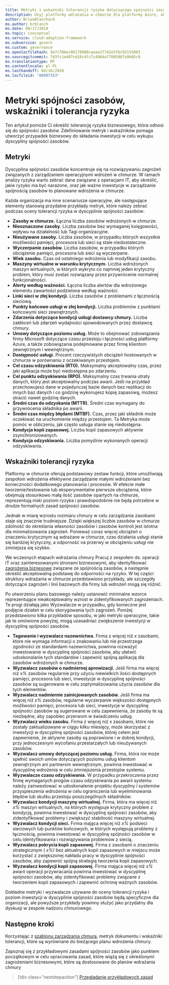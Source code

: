 ```yaml
---
title: Metryki i wskaźniki tolerancji ryzyka dotyczącego spójności zasobów
description: Użyj platformy wdrażania w chmurze dla platformy Azure, aby określić tolerancję ryzyka biznesowego związanego ze spójnością zasobów.
author: BrianBlanchard
ms.author: brblanch
ms.date: 09/17/2019
ms.topic: conceptual
ms.service: cloud-adoption-framework
ms.subservice: govern
ms.custom: governance
ms.openlocfilehash: 9e7cf8bec88178908caeae27742e5fbc92155003
ms.sourcegitcommit: 7d3fc1e407cd18c4fc7c4964a77885907a9b85c0
ms.translationtype: MT
ms.contentlocale: pl-PL
ms.lasthandoff: 04/16/2020
ms.locfileid: "80997353"
---
```

<!-- cSpell:ignore MTBF MTTR -->

# <a name="resource-consistency-metrics-indicators-and-risk-tolerance"></a>Metryki spójności zasobów, wskaźniki i tolerancja ryzyka

Ten artykuł pomoże Ci określić tolerancję ryzyka biznesowego, która odnosi się do spójności zasobów. Zdefiniowanie metryk i wskaźników pomaga utworzyć przypadek biznesowy do składania inwestycji w celu wykupu dyscypliny spójności zasobów.

## <a name="metrics"></a>Metryki

Dyscyplina spójności zasobów koncentruje się na rozwiązywaniu zagrożeń związanych z zarządzaniem operacyjnymi wdrożeń w chmurze. W ramach analizy ryzyka warto zebrać dane związane z operacjami IT, aby określić, jakie ryzyko ma być narażone, oraz jak ważne inwestycje w zarządzanie spójnością zasobów to planowane wdrożenia w chmurze.

Każda organizacja ma inne scenariusze operacyjne, ale następujące elementy stanowią przydatne przykłady metryk, które należy zebrać podczas oceny tolerancji ryzyka w dyscyplinie spójności zasobów:

- **Zasoby w chmurze.** Łączna liczba zasobów wdrożonych w chmurze.
- **Nieoznaczone zasoby.** Liczba zasobów bez wymaganej księgowości, wpływu na działalność lub Tagi organizacyjne.
- **Nieużywane zasoby.** Liczba zasobów, w przypadku których wszystkie możliwości pamięci, procesora lub sieci są stale niedostateczne.
- **Wyczerpanie zasobów.** Liczba zasobów, w przypadku których obciążenie pamięci, procesora lub sieci są wyczerpane.
- **Wiek zasobu.** Czas od ostatniego wdrożenia lub modyfikacji zasobu.
- **Maszyny wirtualne w warunku krytycznym.** Liczba wdrożonych maszyn wirtualnych, w których wykryto co najmniej jeden krytyczny problem, który musi zostać rozwiązany przez przywrócenie normalnej funkcjonalności.
- **Alerty według ważności.** Łączna liczba alertów dla wdrożonego elementu zawartości podzielona według ważności.
- **Linki sieci w złej kondycji.** Liczba zasobów z problemami z łącznością sieciową.
- **Punkty końcowe usługi w złej kondycji.** Liczba problemów z punktami końcowymi sieci zewnętrznych.
- **Zdarzenia dotyczące kondycji usługi dostawcy chmury.** Liczba zakłóceń lub zdarzeń wydajności spowodowanych przez dostawcę chmury.
- **Umowy dotyczące poziomu usług.** Może to obejmować zobowiązania firmy Microsoft dotyczące czasu przestoju i łączności usług platformy Azure, a także zobowiązania podejmowane przez firmę klientom zewnętrznym i wewnętrznym.
- **Dostępność usługi.** Procent rzeczywistych obciążeń hostowanych w chmurze w porównaniu z oczekiwanym przestojem.
- **Cel czasu odzyskiwania (RTO).** Maksymalny akceptowalny czas, przez jaki aplikacja może być niedostępna po zdarzeniu.
- **Cel punktu odzyskiwania (RPO).** Maksymalny czas trwania utraty danych, który jest akceptowalny podczas awarii. Jeśli na przykład przechowujesz dane w pojedynczej bazie danych bez replikacji do innych baz danych i co godzinę wykonujesz kopię zapasową, możesz stracić nawet godzinę danych.
- **Średni czas do odzyskania (MTTR).** Średni czas wymagany do przywrócenia składnika po awarii.
- **Średni czas między błędami (MTBF).** Czas, przez jaki składnik może oczekiwać na uruchomienie między przestojem. Ta Metryka może pomóc w obliczeniu, jak często usługa stanie się niedostępna.
- **Kondycja kopii zapasowej.** Liczba kopii zapasowych aktywnie zsynchronizowanych.
- **Kondycja odzyskiwania.** Liczba pomyślnie wykonanych operacji odzyskiwania.

## <a name="risk-tolerance-indicators"></a>Wskaźniki tolerancji ryzyka

Platformy w chmurze oferują podstawowy zestaw funkcji, które umożliwiają zespołom wdrożenia efektywne zarządzanie małymi wdrożeniami bez konieczności dodatkowego planowania i procesów. W efekcie małe tworzenie/testowanie lub eksperymentalne pierwsze obciążenia, które obejmują stosunkowo małą ilość zasobów opartych na chmurze, reprezentują niski poziom ryzyka i prawdopodobnie nie będą potrzebne w drodze formalnych zasad spójności zasobów.

Jednak w miarę wzrostu rozmiaru chmury w celu zarządzania zasobami staje się znacznie trudniejsze. Dzięki większej liczbie zasobów w chmurze zdolność do określania własności zasobów i zasobów kontroli jest istotna dla minimalizowania zagrożeń. Ponieważ coraz więcej obciążeń o znaczeniu krytycznym są wdrażane w chmurze, czas działania usługi stanie się bardziej krytyczny, a odporność na przerwy w obciążeniu usługi nie zmniejsza się szybko.

We wczesnych etapach wdrażania chmury Pracuj z zespołem ds. operacji IT oraz zainteresowanymi stronami biznesowymi, aby identyfikować [zagrożenia biznesowe](./business-risks.md) związane ze spójnością zasobów, a następnie określić akceptowalną podstawę do odporności na ryzyko. W tej części struktury wdrażania w chmurze przedstawiono przykłady, ale szczegóły dotyczące zagrożeń i linii bazowych dla firmy lub wdrożeń mogą się różnić.

Po utworzeniu planu bazowego należy ustanowić minimalne wzorce reprezentujące nieakceptowalny wzrost w zidentyfikowanych zagrożeniach. Te progi działają jako Wyzwalacze w przypadku, gdy konieczne jest podjęcie działań w celu skorygowania tych zagrożeń. Poniżej przedstawiono kilka przykładów sposobu, w jaki metryki operacyjne, takie jak te omówione powyżej, mogą uzasadniać zwiększenie inwestycji w dyscyplinę spójności zasobów.

- **Tagowanie i wyzwalacz nazewnictwa.** Firma z więcej niż _x_ zasobami, które nie wymaga informacji o znakowaniu lub nie przestrzega zgodności ze standardami nazewnictwa, powinna rozważyć inwestowanie w dyscyplinę spójności zasobów, aby ułatwić udoskonalanie tych standardów i zapewnić spójną aplikację dla zasobów wdrożonych w chmurze.
- **Wyzwalacz zasobów o nadmiernej aprowizacji.** Jeśli firma ma więcej niż _x%_ zasobów regularnie przy użyciu niewielkich ilości dostępnych pamięci, procesora lub sieci, inwestycje w dyscyplinę spójności zasobów są sugerowane w celu zoptymalizowania użycia zasobów dla tych elementów.
- **Wyzwalacz nadmiernie zainicjowanych zasobów.** Jeśli firma ma więcej niż _x%_ zasobów, regularne wyczerpanie większości dostępnych możliwości pamięci, procesora lub sieci, inwestycje w dyscyplinę spójności zasobów są sugerowane w celu zapewnienia, że zasoby te są niezbędne, aby zapobiec przerwom w świadczeniu usług.
- **Wyzwalacz wieku zasobu.** Firma z więcej niż _x_ zasobami, które nie zostały zaktualizowane _w ciągu kilku_ miesięcy, może skorzystać z inwestycji w dyscyplinę spójności zasobów, której celem jest zapewnienie, że aktywne zasoby są poprawione i w dobrej kondycji, przy jednoczesnym wycofaniu przestarzałych lub nieużywanych zasobów.
- **Wyzwalacz umowy dotyczącej poziomu usług.** Firma, która nie może spełnić swoich umów dotyczących poziomu usług klientom zewnętrznym ani partnerom wewnętrznym, powinna inwestować w dyscyplinę wdrożenia w celu zmniejszenia przestojów systemu.
- **Wyzwalacze czasu odzyskiwania.** W przypadku przekroczenia przez firmę wymaganych progów czasu odzyskiwania po awarii systemu należy zainwestować w udoskonalenie projektu dyscypliny i systemów przyspieszenia wdrożenia w celu ograniczenia lub wyeliminowania błędów lub skutku przestoju poszczególnych składników.
- **Wyzwalacz kondycji maszyny wirtualnej.** Firma, która ma więcej niż _x%_ maszyn wirtualnych, na których występuje krytyczny problem z kondycją, powinna inwestować w dyscyplinę spójności zasobów, aby zidentyfikować problemy i zwiększyć stabilność maszyny wirtualnej.
- **Wyzwalacz kondycji sieci.** Firma mająca więcej niż _x%_ podsieci sieciowych lub punktów końcowych, w których występują problemy z łącznością, powinna inwestować w dyscyplinę spójności zasobów w celu identyfikowania i rozwiązywania problemów z siecią.
- **Wyzwalacz pokrycia kopii zapasowej.** Firma z zasobami o znaczeniu strategicznym ( _x%)_ bez aktualnych kopii zapasowych w miejscu może korzystać z zwiększonej nakładu pracy w dyscyplinie spójności zasobów, aby zapewnić spójną strategię tworzenia kopii zapasowych.
- **Wyzwalacz kondycji kopii zapasowej.** Firma mająca więcej niż _x%_ awarii operacji przywracania powinna inwestować w dyscyplinę spójności zasobów, aby zidentyfikować problemy związane z tworzeniem kopii zapasowych i zapewnić ochronę ważnych zasobów.

Dokładne metryki i wyzwalacze używane do oceny tolerancji ryzyka i poziom inwestycji w dyscyplinie spójności zasobów będą specyficzne dla organizacji, ale powyższe przykłady powinny służyć jako przydatny dla dyskusji w zespole nadzoru chmurowego.

## <a name="next-steps"></a>Następne kroki

Korzystając z [szablonu zarządzania chmurą](./template.md), metryk dokumentu i wskaźniki tolerancji, które są wyrównane do bieżącego planu wdrożenia chmury.

Zapoznaj się z przykładowymi zasadami spójności zasobów jako punktem początkowym w celu opracowania zasad, które wiążą się z określonymi zagrożeniami biznesowymi, które są dostosowane do planów wdrażania chmury

> [!div class="nextstepaction"]
> [Przeglądanie przykładowych zasad](./policy-statements.md)
